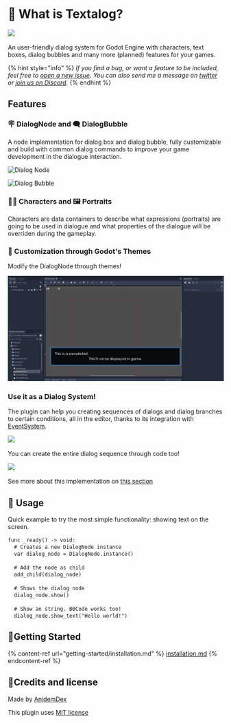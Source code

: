 # 🧐 What is Textalog?

![](https://raw.githubusercontent.com/AnidemDex/Godot-DialogPlugin/main/.images/banner\_animation.gif)

An user-friendly dialog system for Godot Engine with characters, text boxes, dialog bubbles and many more (planned) features for your games.

{% hint style="info" %}
_If you find a bug, or want a feature to be included, feel free to _[_open a new issue_](https://github.com/AnidemDex/Godot-DialogPlugin/issues/new)_. You can also send me a message on _[_twitter_](https://twitter.com/anidemdex)_ or _[_join us on Discord_](https://discord.gg/83YgrKgSZX)_._
{% endhint %}

## Features

### 🪧 DialogNode and 🗨️ DialogBubble

A node implementation for dialog box and dialog bubble, fully customizable and build with common dialog commands to improve your game development in the dialogue interaction.

![Dialog Node](.gitbook/assets/dialog\_box\_example\_1.png)

![Dialog Bubble](.gitbook/assets/dialog\_bubble\_example\_1.png)

### 🐱‍👤 Characters and 🖼️ Portraits

Characters are data containers to describe what expressions (portraits) are going to be used in dialogue and what properties of the dialogue will be overriden during the gameplay.

### 🎨 Customization through Godot's Themes
Modify the DialogNode through themes!

![Theme Customization](./docs/.gitbook/assets/theme_customization.gif)

### Use it as a Dialog System!
The plugin can help you creating sequences of dialogs and dialog branches to certain conditions, all in the editor, thanks to its integration with [EventSystem](https://github.com/AnidemDex/Godot-EventSystem).

![](.gitbook/assets/event\_system\_example1.png)

You can create the entire dialog sequence through code too!

![](.gitbook/assets/event\_system\_example2.png)

See more about this implementation on [this section](#)

## 🧵 Usage

Quick example to try the most simple functionality: showing text on the screen.

```gdscript
func _ready() -> void:
  # Creates a new DialogNode instance
  var dialog_node = DialogNode.instance()

  # Add the node as child
  add_child(dialog_node)

  # Shows the dialog node
  dialog_node.show()

  # Show an string. BBCode works too!
  dialog_node.show_text("Hello world!")
```

## 🚩Getting Started

{% content-ref url="getting-started/installation.md" %}
[installation.md](getting-started/installation.md)
{% endcontent-ref %}

## 📝Credits and license

Made by [AnidemDex](https://github.com/anidemDex)

This plugin uses [MIT license](../LICENSE/)
